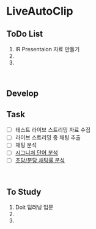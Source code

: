 # LiveAutoClip
 
## ToDo List
1. IR Presentaion 자료 만들기
2. 
3. 

<br>

## Develop

## Task
- [ ] 테스트 라이브 스트리밍 자료 수집
- [ ] 라이브 스트리밍 중 채팅 추출
- [ ] 채팅 분석
- [ ] [시그니쳐 단어 분석](https://imworld.tistory.com/59)
- [ ] [초당/분당 채팅률 분석]()

<br>

## To Study
1. Doit 딥러닝 입문
2.
3.